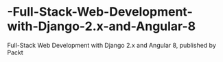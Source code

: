 # -Full-Stack-Web-Development-with-Django-2.x-and-Angular-8
 Full-Stack Web Development with Django 2.x and Angular 8, published by Packt
